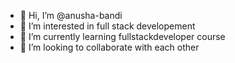 - 👋 Hi, I’m @anusha-bandi
- 👀 I’m interested in full stack developement
- 🌱 I’m currently learning fullstackdeveloper course
- 💞️ I’m looking to collaborate with each other


<!---
anusha-bandi/anusha-bandi is a ✨ special ✨ repository because its `README.md` (this file) appears on your GitHub profile.
You can click the Preview link to take a look at your changes.
--->
